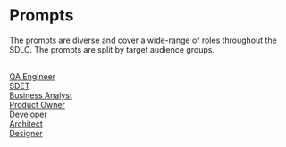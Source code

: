 # Prompts

<script type="text/javascript" src="/js/ui.js"></script>
<script type="text/javascript" src="/js/actions.js"></script>
<script type="text/javascript" src="/js/main.js"></script>
<link href="https://cdn.jsdelivr.net/npm/bootstrap@5.3.1/dist/css/bootstrap.min.css" rel="stylesheet" integrity="sha384-4bw+/aepP/YC94hEpVNVgiZdgIC5+VKNBQNGCHeKRQN+PtmoHDEXuppvnDJzQIu9" crossorigin="anonymous">
<link rel="stylesheet" href="https://cdnjs.cloudflare.com/ajax/libs/font-awesome/6.4.2/css/all.min.css" integrity="sha512-z3gLpd7yknf1YoNbCzqRKc4qyor8gaKU1qmn+CShxbuBusANI9QpRohGBreCFkKxLhei6S9CQXFEbbKuqLg0DA==" crossorigin="anonymous" referrerpolicy="no-referrer" />
<script src="https://code.jquery.com/jquery-3.7.0.min.js" integrity="sha256-2Pmvv0kuTBOenSvLm6bvfBSSHrUJ+3A7x6P5Ebd07/g=" crossorigin="anonymous"></script>
<script src="https://cdn.jsdelivr.net/npm/bootstrap@5.3.1/dist/js/bootstrap.bundle.min.js" integrity="sha384-HwwvtgBNo3bZJJLYd8oVXjrBZt8cqVSpeBNS5n7C8IVInixGAoxmnlMuBnhbgrkm" crossorigin="anonymous"></script>
<script src="https://cdn.jsdelivr.net/npm/clipboard@2.0.11/dist/clipboard.min.js"></script>

The prompts are diverse and cover a wide-range of roles throughout the SDLC.
The prompts are split by target audience groups.

<br>
<div class="row row-cols-1 row-cols-md-3 g-4">
    <div class="col">
        <div class="card" style="width: 10rem;">
            <i class="fa-solid fa-bug fa-2xl"></i>
            <div class="card-body">
                <a href="/prompts/target_audience/qa_engineer.html" class="link link-warning">QA Engineer</a>
            </div>
        </div>
    </div>
    <div class="col">
        <div class="card" style="width: 10rem;">
            <i class="fa-solid fa-terminal fa-2xl"></i>
            <div class="card-body">
                <a href="/prompts/target_audience/sdet.html" class="link link-success">SDET</a>
            </div>
        </div>
    </div>
    <div class="col">
        <div class="card" style="width: 10rem;">
            <i class="fa-solid fa-briefcase fa-2xl"></i>
            <div class="card-body">
                <a href="/prompts/target_audience/business_analyst.html" class="link link-dark">Business Analyst</a>
            </div>
        </div>
    </div>
    <div class="col">
        <div class="card" style="width: 10rem;">
            <i class="fa-solid fa-box-open fa-2xl"></i>
            <div class="card-body">
                <a href="/prompts/target_audience/product_owner.html" class="link link-secondary">Product Owner</a>
            </div>
        </div>
    </div>
    <div class="col">
        <div class="card" style="width: 10rem;">
            <i class="fa-solid fa-code fa-2xl"></i>
            <div class="card-body">
                <a href="/prompts/target_audience/developer.html" class="link link-danger">Developer</a>
            </div>
        </div>
    </div>
    <div class="col">
        <div class="card" style="width: 10rem;">
            <i class="fa-solid fa-user-gear fa-2xl"></i>
            <div class="card-body">
                <a href="/prompts/target_audience/architect.html" class="link link-info">Architect</a>
            </div>
        </div>
    </div>
    <div class="col">
        <div class="card" style="width: 10rem;">
            <i class="fa-solid fa-wand-magic-sparkles fa-2xl"></i>
            <div class="card-body">
                <a href="/prompts/target_audience/designer.html" class="link link-primary">Designer</a>
            </div>
        </div>
    </div>
</div>
